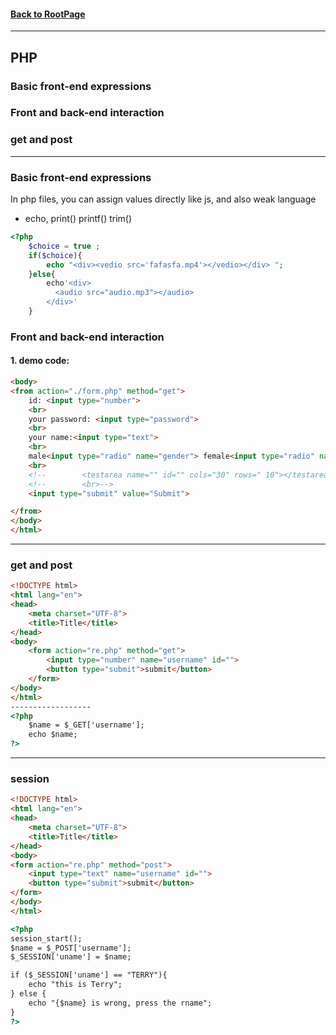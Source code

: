 

#### [Back to RootPage](https://github.com/TerryTxx/CS-Diary/blob/master/README.md)

----
## PHP
### Basic front-end expressions
### Front and back-end interaction
### get and post

-----

### Basic front-end expressions

In php files, you can assign values directly like js, and also weak language

- echo, print() printf() trim()
```php
<?php
    $choice = true ;
    if($choice){
        echo "<div><vedio src='fafasfa.mp4'></vedio></div> ";
    }else{
        echo'<div>
          <audio src="audio.mp3"></audio>
        </div>'
    }
```
### Front and back-end interaction
#### 1. demo code:
```html
<body>
<from action="./form.php" method="get">
    id: <input type="number">
    <br>
    your password: <input type="password">
    <br>
    your name:<input type="text">
    <br>
    male<input type="radio" name="gender"> female<input type="radio" name="gender"> |not to say: <input type="radio" name="gender">
    <br>
    <!--        <testarea name="" id="" cols="30" rows=" 10"></testarea>>-->
    <!--        <br>-->
    <input type="submit" value="Submit">

</from>
</body>
</html>
```
----

### get and post
```html
<!DOCTYPE html>
<html lang="en">
<head>
    <meta charset="UTF-8">
    <title>Title</title>
</head>
<body>
    <form action="re.php" method="get">
        <input type="number" name="username" id="">
        <button type="submit">submit</button>
    </form>
</body>
</html>
------------------
<?php
    $name = $_GET['username'];
    echo $name;
?>

```
---

### session
```html
<!DOCTYPE html>
<html lang="en">
<head>
    <meta charset="UTF-8">
    <title>Title</title>
</head>
<body>
<form action="re.php" method="post">
    <input type="text" name="username" id="">
    <button type="submit">submit</button>
</form>
</body>
</html>

<?php
session_start();
$name = $_POST['username'];
$_SESSION['uname'] = $name;

if ($_SESSION['uname'] == "TERRY"){
    echo "this is Terry";
} else {
    echo "{$name} is wrong, press the rname";
}
?>
```




